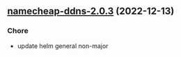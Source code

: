 

## [namecheap-ddns-2.0.3](https://github.com/truecharts/charts/compare/namecheap-ddns-2.0.2...namecheap-ddns-2.0.3) (2022-12-13)

### Chore

- update helm general non-major
  
  